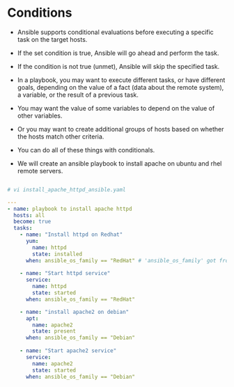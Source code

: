 # Conditions

- Ansible supports conditional evaluations before executing a specific task on the target hosts. 
- If the set condition is true, Ansible will go ahead and perform the task. 
- If the condition is not true (unmet), Ansible will skip the specified task.
- In a playbook, you may want to execute different tasks, or have different goals, depending on the value of a fact (data about the remote system), a variable, or the result of a previous task. 
- You may want the value of some variables to depend on the value of other variables. 
- Or you may want to create additional groups of hosts based on whether the hosts match other criteria. 
- You can do all of these things with conditionals.

- We will create an ansible playbook to install apache on ubuntu and rhel remote servers.

```yaml

# vi install_apache_httpd_ansible.yaml

---
- name: playbook to install apache httpd
  hosts: all
  become: true
  tasks:
    - name: "Install httpd on Redhat"
      yum:
        name: httpd
        state: installed
      when: ansible_os_family == "RedHat" # 'ansible_os_family' got from ansible all -m status
    
    - name: "Start httpd service"
      service:
        name: httpd
        state: started
      when: ansible_os_family == "RedHat"

    - name: "install apache2 on debian"
      apt:
        name: apache2
        state: present
      when: ansible_os_family == "Debian"
    
    - name: "Start apache2 service"
      service:
        name: apache2
        state: started
      when: ansible_os_family == "Debian"

```